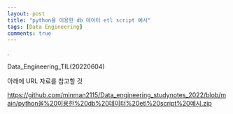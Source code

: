 ```yaml
---
layout: post
title: "python을 이용한 db 데이터 etl script 예시"
tags: [Data Engineering]
comments: true
---
```


.

Data_Engineering_TIL(20220604)

아래에 URL 자료를 참고할 것

https://github.com/minman2115/Data_engineering_studynotes_2022/blob/main/python을%20이용한%20db%20데이터%20etl%20script%20예시.zip